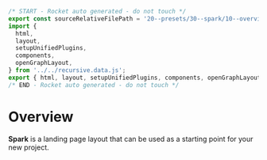 ```js server
/* START - Rocket auto generated - do not touch */
export const sourceRelativeFilePath = '20--presets/30--spark/10--overview.rocket.md';
import {
  html,
  layout,
  setupUnifiedPlugins,
  components,
  openGraphLayout,
} from '../../recursive.data.js';
export { html, layout, setupUnifiedPlugins, components, openGraphLayout };
/* END - Rocket auto generated - do not touch */
```

# Overview

**Spark** is a landing page layout that can be used as a starting point for your new project.
